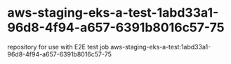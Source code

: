 # aws-staging-eks-a-test-1abd33a1-96d8-4f94-a657-6391b8016c57-75
repository for use with E2E test job aws-staging-eks-a-test:1abd33a1-96d8-4f94-a657-6391b8016c57-75
